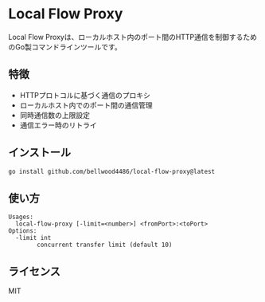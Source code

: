 # Local Flow Proxy

Local Flow Proxyは、ローカルホスト内のポート間のHTTP通信を制御するためのGo製コマンドラインツールです。  

## 特徴

- HTTPプロトコルに基づく通信のプロキシ
- ローカルホスト内でのポート間の通信管理
- 同時通信数の上限設定
- 通信エラー時のリトライ

## インストール

```bash
go install github.com/bellwood4486/local-flow-proxy@latest
```

## 使い方

```
Usages:
  local-flow-proxy [-limit=<number>] <fromPort>:<toPort>
Options:
  -limit int
        concurrent transfer limit (default 10)
```

## ライセンス

MIT
